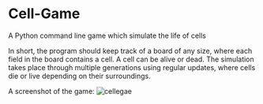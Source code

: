 # Cell-Game
A Python command line game which simulate the life of cells

In short, the program should keep track of a board of any size, where each field
in the board contains a cell. A cell can be alive or dead. The simulation takes place
through multiple generations using regular updates, where cells die or live
depending on their surroundings.

A screenshot of the game:
![cellegae](https://user-images.githubusercontent.com/20997734/77190167-0efb0200-6ad9-11ea-83c5-0d52cc9e20ab.png)
